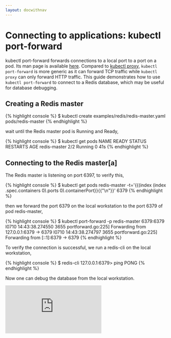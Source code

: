 ```yaml
---
layout: docwithnav
---
```

<!-- BEGIN MUNGE: UNVERSIONED_WARNING -->


<!-- END MUNGE: UNVERSIONED_WARNING -->

# Connecting to applications: kubectl port-forward

kubectl port-forward forwards connections to a local port to a port on a pod. Its man page is available [here](kubectl/kubectl_port-forward.html). Compared to [kubectl proxy](accessing-the-cluster.html#using-kubectl-proxy), `kubectl port-forward` is more generic as it can forward TCP traffic while `kubectl proxy` can only forward HTTP traffic. This guide demonstrates how to use `kubectl port-forward` to connect to a Redis database, which may be useful for database debugging.

## Creating a Redis master

{% highlight console %}
$ kubectl create examples/redis/redis-master.yaml
pods/redis-master
{% endhighlight %}

wait until the Redis master pod is Running and Ready,

{% highlight console %}
$ kubectl get pods
NAME           READY     STATUS    RESTARTS   AGE
redis-master   2/2       Running   0          41s
{% endhighlight %}


## Connecting to the Redis master[a]

The Redis master is listening on port 6397, to verify this,

{% highlight console %}
$ kubectl get pods redis-master -t='{{(index (index .spec.containers 0).ports 0).containerPort}}{{"\n"}}'
6379
{% endhighlight %}


then we forward the port 6379 on the local workstation to the port 6379 of pod redis-master,

{% highlight console %}
$ kubectl port-forward -p redis-master 6379:6379
I0710 14:43:38.274550    3655 portforward.go:225] Forwarding from 127.0.0.1:6379 -> 6379
I0710 14:43:38.274797    3655 portforward.go:225] Forwarding from [::1]:6379 -> 6379
{% endhighlight %}

To verify the connection is successful, we run a redis-cli on the local workstation,

{% highlight console %}
$ redis-cli
127.0.0.1:6379> ping
PONG
{% endhighlight %}

Now one can debug the database from the local workstation.


<!-- BEGIN MUNGE: GENERATED_ANALYTICS -->
[![Analytics](https://kubernetes-site.appspot.com/UA-36037335-10/GitHub/docs/user-guide/connecting-to-applications-port-forward.md?pixel)]()
<!-- END MUNGE: GENERATED_ANALYTICS -->

